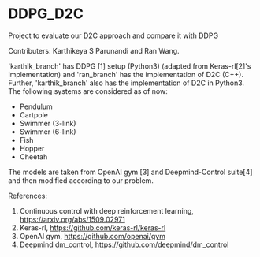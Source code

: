 # DDPG_D2C
Project to evaluate our D2C approach and compare it with DDPG

Contributers: Karthikeya S Parunandi and Ran Wang.

'karthik_branch' has DDPG [1] setup (Python3) (adapted from Keras-rl[2]'s implementation) and 'ran_branch' has the implementation of D2C (C++). Further, 'karthik_branch' also has the implementation of D2C in Python3. The following systems are considered as of now:
- Pendulum
- Cartpole
- Swimmer (3-link)
- Swimmer (6-link)
- Fish
- Hopper
- Cheetah

The models are taken from OpenAI gym [3] and Deepmind-Control suite[4] and then modified according to our problem.

References:
1) Continuous control with deep reinforcement learning, https://arxiv.org/abs/1509.02971
2) Keras-rl, https://github.com/keras-rl/keras-rl
3) OpenAI gym, https://github.com/openai/gym
4) Deepmind dm_control, https://github.com/deepmind/dm_control

